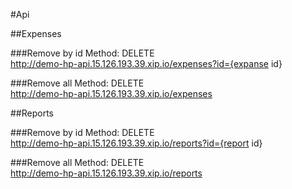 #Api

##Expenses

###Remove by id
Method: DELETE  
http://demo-hp-api.15.126.193.39.xip.io/expenses?id={expanse id}

###Remove all
Method: DELETE  
http://demo-hp-api.15.126.193.39.xip.io/expenses

##Reports

###Remove by id
Method: DELETE  
http://demo-hp-api.15.126.193.39.xip.io/reports?id={report id}

###Remove all
Method: DELETE  
http://demo-hp-api.15.126.193.39.xip.io/reports


